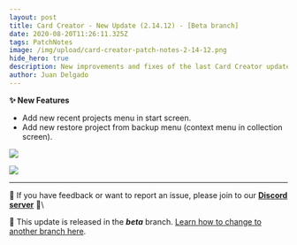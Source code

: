 ```yaml
---
layout: post
title: Card Creator - New Update (2.14.12) - [Beta branch]
date: 2020-08-20T11:26:11.325Z
tags: PatchNotes
image: /img/upload/card-creator-patch-notes-2-14-12.png
hide_hero: true
description: New improvements and fixes of the last Card Creator update!
author: Juan Delgado
---
```

**✨ New Features**

* Add new recent projects menu in start screen.
* Add new restore project from backup menu (context menu in collection screen).

![](https://steamcdn-a.akamaihd.net/steamcommunity/public/images/clans/28448748/6de55ce70e51852e6fe3dba324d6c84e935c304c.png)

![](https://steamcdn-a.akamaihd.net/steamcommunity/public/images/clans/28448748/82ba9eb2c41903ab39f00bb53e184ee3b7733fb5.png)

---

📌 If you have feedback or want to report an issue, please join to our **[Discord server](http://discord.gg/pixelatto)** 💬\

📌 This update is released in the ***beta*** branch. [Learn how to change to another branch here](/blog/beta-and-legacy-versions).